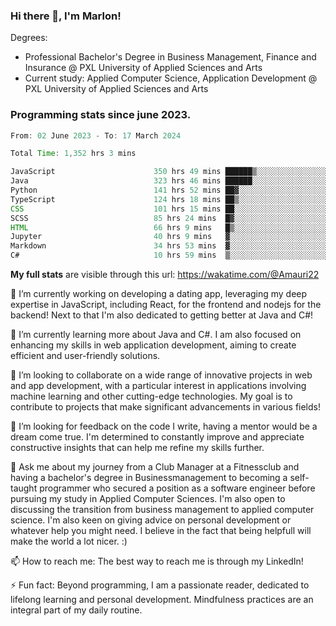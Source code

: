 
### Hi there 👋, I'm Marlon!

Degrees: 
- Professional Bachelor's Degree in Business Management, Finance and Insurance @ PXL University of Applied Sciences and Arts
- Current study: Applied Computer Science, Application Development @ PXL University of Applied Sciences and Arts

### Programming stats since june 2023.
<!--START_SECTION:waka-->

```java
From: 02 June 2023 - To: 17 March 2024

Total Time: 1,352 hrs 3 mins

JavaScript                      350 hrs 49 mins ██████▒░░░░░░░░░░░░░░░░░░   25.88 %
Java                            323 hrs 46 mins ██████░░░░░░░░░░░░░░░░░░░   23.88 %
Python                          141 hrs 52 mins ██▓░░░░░░░░░░░░░░░░░░░░░░   10.47 %
TypeScript                      124 hrs 18 mins ██▒░░░░░░░░░░░░░░░░░░░░░░   09.17 %
CSS                             101 hrs 15 mins ██░░░░░░░░░░░░░░░░░░░░░░░   07.47 %
SCSS                            85 hrs 24 mins  █▓░░░░░░░░░░░░░░░░░░░░░░░   06.30 %
HTML                            66 hrs 9 mins   █▒░░░░░░░░░░░░░░░░░░░░░░░   04.88 %
Jupyter                         40 hrs 9 mins   ▓░░░░░░░░░░░░░░░░░░░░░░░░   02.96 %
Markdown                        34 hrs 53 mins  ▓░░░░░░░░░░░░░░░░░░░░░░░░   02.57 %
C#                              10 hrs 59 mins  ▒░░░░░░░░░░░░░░░░░░░░░░░░   00.81 %
```

<!--END_SECTION:waka-->
**My full stats** are visible through this url: https://wakatime.com/@Amauri22



🔭 I’m currently working on developing a dating app, leveraging my deep expertise in JavaScript, including React, for the frontend and nodejs for the backend! Next to that I'm also dedicated to getting better at Java and C#!

🌱 I’m currently learning more about Java and C#. I am also focused on enhancing my skills in web application development, aiming to create efficient and user-friendly solutions.

👯 I’m looking to collaborate on a wide range of innovative projects in web and app development, with a particular interest in applications involving machine learning and other cutting-edge technologies. My goal is to contribute to projects that make significant advancements in various fields!

🤔 I’m looking for feedback on the code I write, having a mentor would be a dream come true. I'm determined to constantly improve and appreciate constructive insights that can help me refine my skills further.

💬 Ask me about my journey from a Club Manager at a Fitnessclub and having a bachelor's degree in Businessmanagement to becoming a self-taught programmer who secured a position as a software engineer before pursuing my study in Applied Computer Sciences. I'm also open to discussing the transition from business management to applied computer science. I'm also keen on giving advice on personal development or whatever help you might need. I believe in the fact that being helpfull will make the world a lot nicer. :)

📫 How to reach me: The best way to reach me is through my LinkedIn!

⚡ Fun fact: Beyond programming, I am a passionate reader, dedicated to lifelong learning and personal development. Mindfulness practices are an integral part of my daily routine.


